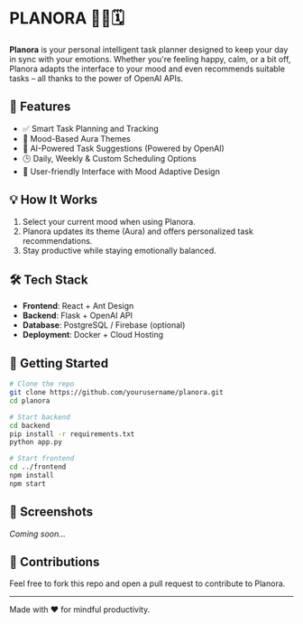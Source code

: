 # PLANORA 🧘‍♀️🗓️

**Planora** is your personal intelligent task planner designed to keep your day in sync with your emotions. Whether you're feeling happy, calm, or a bit off, Planora adapts the interface to your mood and even recommends suitable tasks – all thanks to the power of OpenAI APIs.

## 🌟 Features

- ✅ Smart Task Planning and Tracking
- 🌈 Mood-Based Aura Themes
- 🤖 AI-Powered Task Suggestions (Powered by OpenAI)
- 🕒 Daily, Weekly & Custom Scheduling Options
- 🎯 User-friendly Interface with Mood Adaptive Design

## 💡 How It Works

1. Select your current mood when using Planora.
2. Planora updates its theme (Aura) and offers personalized task recommendations.
3. Stay productive while staying emotionally balanced.

## 🛠️ Tech Stack

- **Frontend**: React + Ant Design
- **Backend**: Flask + OpenAI API
- **Database**: PostgreSQL / Firebase (optional)
- **Deployment**: Docker + Cloud Hosting

## 🚀 Getting Started

```bash
# Clone the repo
git clone https://github.com/yourusername/planora.git
cd planora

# Start backend
cd backend
pip install -r requirements.txt
python app.py

# Start frontend
cd ../frontend
npm install
npm start
```

## 📸 Screenshots

*Coming soon...*

## 🤝 Contributions

Feel free to fork this repo and open a pull request to contribute to Planora.

---

Made with ❤️ for mindful productivity.

